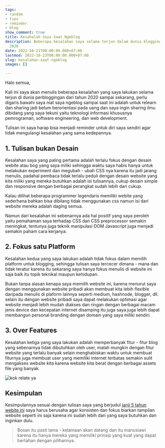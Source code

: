 ```yaml
---
tags:
- random
- tips
- reminder
- blog
show_comment: true
title: Kesahalah Saya Saat Ngeblog
description: Beberapa kesalahan saya selama terjun dalam dunia blogging dari tahun
  2020
date: 2022-10-21T00:00:00.000+07:00
lastmod: 2022-10-23T00:00:00.000+07:00
slug: kesalahan-saat-ngeblog
images: []

---
```

Halo semua,

Kali ini saya akan menulis beberapa kesalahan yang saya lakukan selama terjun di dunia perbloggingan dari tahun 2020 sampai sekarang, perlu digaris bawahi saya niat saya ngeblog sampai saat ini adalah untuk relearn dan sharing jadi belum berorientasi pada uang dan saya ingin sharing ilmu dibidang yang saya tekuni yaitu teknologi informasi khususnya pemrograman, software engineering, dan web development.

Tulisan ini saya harap bisa menjadi reminder untuk diri saya sendiri agar tidak mengulangi kesalahan yang sama kedepannya.

## 1. Tulisan bukan Desain

Kesalahan saya yang paling pertama adalah terlalu fokus dengan desain webite atau bog yang saya miliki sehingga waktu saya habis hanya untuk melakukan experiment dan megubah - ubah CSS nya karena itu jadi jarang menulis, padahal pembaca tidak terlalu peduli dengan desain website yang kita miliki yang mereka butuhkan adalah isi tulisannya, cukup desain simple dan responsive dengan berbagai perangkat sudah lebih dari cukup.

Kalau dilihat beberapa programmer legendaris memiliki webite yang sederhana bahkan bisa dibilang tidak menggunakan css namun isi dari website mereka adalah daging semua.

Namun dari kesalahan ini sebenarnya ada hal positif yang saya peroleh yaitu pemahaman saya terhadap CSS dan CSS preprocessor semakin meningkat, tentunya juga teknik manipulasi DOM Javascript juga menjadi semakin paham cara kerjanya.

## 2. Fokus satu Platform

Kesalahan kedua yang saya lakukan adalah tidak fokus dalam memilih platform untuk blogging, sehingga tulisan saya tercecer dimana - mana dan tidak teratur karena itu sekarang saya hanya fokus menulis di website ini saja baik itu topik teknikal maupun kehidupan.

Bukan tanpa alasan kenapa saya memilih website ini, karena menurut saya dengan menggunakan website pribadi akan membuat kita lebih flexible daripada menulis di plaform lainnya seperti medium, hashnode, blogger, dll. selain itu dengan website pribadi saya dapat melakukan optimasi agar website menjadi lebih mudah diakses dan ringan dengan berbagai macam jenis device dan kecepatan internet disamping itu juga saya juga lebih dapat membangun personal branding dengan domain yang saya miliki sendiri.

## 3. Over Features

Kesalahan ketiga yang saya lakukan adalah memperbanyak fitur - fitur blog yang sebenarnya tidak dibutuhkan oleh user, malah mungkin dengan fitur website yang terlalu banyak selain menghabiskan waktu untuk membuat fiturnya juga membuat user yang memiliki internet terbatas semakin sulit mengakses website kita karena website kita berat dengan berbagai assets file yang banyak.

![kok relate ya](/uploads/23-10-2022-meme-sarkas.jpeg "kok relate ya")

## Kesimpulan

Kesimpulannya sesuai dengan tulisan saya yang berjudul [janji 5 tahun webite ini](https://aliif.space/janji-5-tahun-website-ini/) saya harus berusaha agar konsisten dan fokus biarkan tampilan website seperti ini saja karena ini sudah lebih dari yang saya butuhkan dan inginkan dulu.

> Bosan itu pasti lama - kelamaan akan datang dan itu manusiawi karena itu hanya mereka yang memiliki prinsip yang kuat yang dapat bertahan dengan pilihannya.
